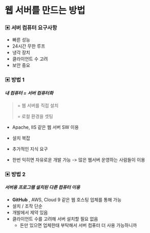 # 웹 서버를 만드는 방법



### ▣ 서버 컴퓨터 요구사항

* 빠른 성능
* 24시간 무한 루프
* 냉각 장치
* 클라이언트 수 고려
* 보안 중요



###  ▣ 방법 1

#### _내 컴퓨터 = 서버 컴퓨터화_

> =  웹 서버를 직접 설치
>
> = 로컬 환경을 셋팅

* Apache, IIS 같은 웹 서버 SW 이용

* 설치 복잡

* 추가적인 지식 요구

* 한번 익히면 자유로운 개발 가능 -> 많은 웹서버 운영하는 사람들이 이용

  

### ▣ 방법 2

#### _서버용 프로그램 설치된 다른 컴퓨터 이용_

* **GitHub** , AWS, Cloud 9 같은 웹 호스팅 업체를 통해 가능
* 설치 / 조작 단순
* 개발에서 제약 있음
* 클라이언트 수를 고려해 서버 설치할 필요 없음
  * 돈만 있으면 업체한태 부탁해서 서버 컴퓨터 더 사용 가능하니까